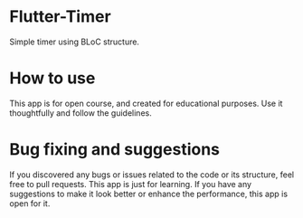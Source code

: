 # Flutter-Timer
Simple timer using BLoC structure.

# How to use 

This app is for open course, and created for educational purposes. Use it thoughtfully and follow the guidelines. 

# Bug fixing and suggestions 

If you discovered any bugs or issues related to the code or its structure, feel free to pull requests.
This app is just for learning. If you have any suggestions to make it look better or enhance the performance, this app is open for it. 




